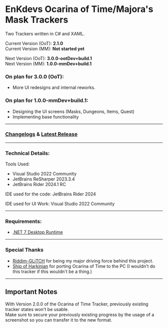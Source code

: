 # EnKdevs Ocarina of Time/Majora's Mask Trackers
Two Trackers written in C# and XAML.

Current Version (OoT): <b>2.1.0</b><br/>
Current Version (MM): <b>Not started yet</b>

Next Version (OoT): <b>3.0.0-ootDev+build.1</b><br/>
Next Version (MM): <b>1.0.0-mmDev+build.1</b>
<br/>

### On plan for 3.0.0 (OoT):
- More UI redesigns and internal reworks.

### On plan for 1.0.0-mmDev+build.1:
- Designing the UI screens (Masks, Dungeons, Items, Quest)
- Implementing base functionality

---

### [Changelogs](https://github.com/EnKdev/EnKdevs-Item-Trackers/blob/main/CHANGELOGS.md) & [Latest Release](https://github.com/EnKdev/EnKdevs-Item-Trackers/releases)

---

### Technical Details:

Tools Used:

- Visual Studio 2022 Community
- JetBrains ReSharper 2023.3.4
- JetBrains Rider 2024.1 RC

IDE used for the code: JetBrains Rider 2024

IDE used for UI Work: Visual Studio 2022 Community

---

### Requirements:

- [.NET 7 Desktop Runtime](https://dotnet.microsoft.com/en-us/download/dotnet/7.0)

---

### Special Thanks

- [Riddim-GLiTCH](https://github.com/Riddim-GLiTCH) for being my major driving force behind this project.
- [Ship of Harkinian](https://www.shipofharkinian.com/) for porting Ocarina of Time to the PC (I wouldn't do this tracker if this wouldn't be a thing.)

---

## Important Notes

With Version 2.0.0 of the Ocarina of Time Tracker, previously existing tracker states won't be usable.<br/>
Make sure to secure your previously existing progress by the usage of a screenshot so you can transfer it to the new format.